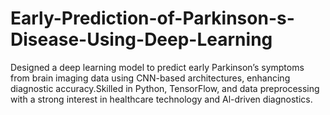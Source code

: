 # Early-Prediction-of-Parkinson-s-Disease-Using-Deep-Learning
Designed a deep learning model to predict early Parkinson’s symptoms from brain imaging data using CNN-based architectures, enhancing diagnostic accuracy.Skilled in Python, TensorFlow, and data preprocessing with a strong interest in healthcare technology and Al-driven diagnostics. 
